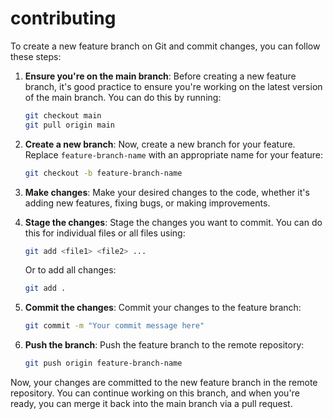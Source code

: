 # contributing

To create a new feature branch on Git and commit changes, you can follow these steps:

1. **Ensure you're on the main branch**: Before creating a new feature branch, it's good practice to ensure you're working on the latest version of the main branch. You can do this by running:
   ```bash
   git checkout main
   git pull origin main
   ```

2. **Create a new branch**: Now, create a new branch for your feature. Replace `feature-branch-name` with an appropriate name for your feature:
   ```bash
   git checkout -b feature-branch-name
   ```

3. **Make changes**: Make your desired changes to the code, whether it's adding new features, fixing bugs, or making improvements.

4. **Stage the changes**: Stage the changes you want to commit. You can do this for individual files or all files using:
   ```bash
   git add <file1> <file2> ...
   ```
   Or to add all changes:
   ```bash
   git add .
   ```

5. **Commit the changes**: Commit your changes to the feature branch:
   ```bash
   git commit -m "Your commit message here"
   ```

6. **Push the branch**: Push the feature branch to the remote repository:
   ```bash
   git push origin feature-branch-name
   ```

Now, your changes are committed to the new feature branch in the remote repository. You can continue working on this branch, and when you're ready, you can merge it back into the main branch via a pull request.
